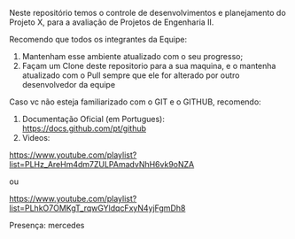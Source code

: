 Neste repositório temos o controle de desenvolvimentos e planejamento do Projeto X, para a avaliação de Projetos de Engenharia II.

Recomendo que todos os integrantes da Equipe:
1. Mantenham esse ambiente atualizado com o seu progresso;
2. Façam um Clone deste repositorio para a sua maquina, e o mantenha atualizado com o Pull sempre que ele for alterado por outro desenvolvedor da equipe

Caso vc não esteja familiarizado com o GIT e o GITHUB, recomendo:
1. Documentação Oficial (em Portugues): https://docs.github.com/pt/github
2. Videos:

https://www.youtube.com/playlist?list=PLHz_AreHm4dm7ZULPAmadvNhH6vk9oNZA

ou

https://www.youtube.com/playlist?list=PLhkO7OMKgT_rqwGYldqcFxyN4yjFgmDh8


Presença:
mercedes
